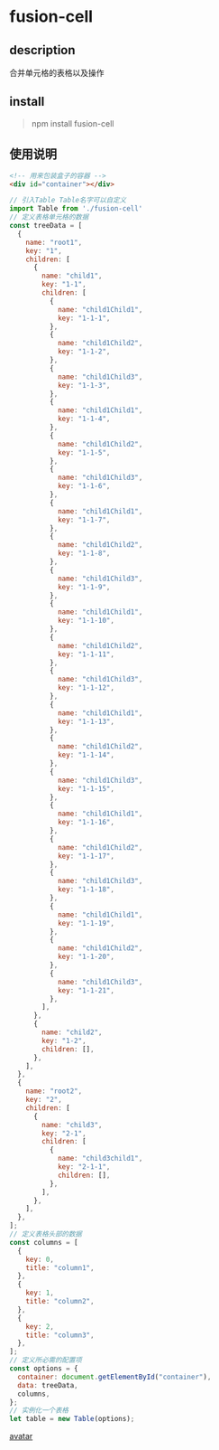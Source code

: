 <!--
 *           佛曰:
 *                   写字楼里写字间，写字间里程序员；
 *                   程序人员写程序，又拿程序换酒钱。
 *                   酒醒只在网上坐，酒醉还来网下眠；
 *                   酒醉酒醒日复日，网上网下年复年。
 *                   但愿老死电脑间，不愿鞠躬老板前；
 *                   奔驰宝马贵者趣，公交自行程序员。
 *                   别人笑我忒疯癫，我笑自己命太贱；
 *                   不见满街漂亮妹，哪个归得程序员？
 -->

# fusion-cell

## description

合并单元格的表格以及操作

## install

> npm install fusion-cell

## 使用说明

```html
<!-- 用来包装盒子的容器 -->
<div id="container"></div>
```

```javascript
// 引入Table Table名字可以自定义
import Table from './fusion-cell'
// 定义表格单元格的数据
const treeData = [
  {
    name: "root1",
    key: "1",
    children: [
      {
        name: "child1",
        key: "1-1",
        children: [
          {
            name: "child1Child1",
            key: "1-1-1",
          },
          {
            name: "child1Child2",
            key: "1-1-2",
          },
          {
            name: "child1Child3",
            key: "1-1-3",
          },
          {
            name: "child1Child1",
            key: "1-1-4",
          },
          {
            name: "child1Child2",
            key: "1-1-5",
          },
          {
            name: "child1Child3",
            key: "1-1-6",
          },
          {
            name: "child1Child1",
            key: "1-1-7",
          },
          {
            name: "child1Child2",
            key: "1-1-8",
          },
          {
            name: "child1Child3",
            key: "1-1-9",
          },
          {
            name: "child1Child1",
            key: "1-1-10",
          },
          {
            name: "child1Child2",
            key: "1-1-11",
          },
          {
            name: "child1Child3",
            key: "1-1-12",
          },
          {
            name: "child1Child1",
            key: "1-1-13",
          },
          {
            name: "child1Child2",
            key: "1-1-14",
          },
          {
            name: "child1Child3",
            key: "1-1-15",
          },
          {
            name: "child1Child1",
            key: "1-1-16",
          },
          {
            name: "child1Child2",
            key: "1-1-17",
          },
          {
            name: "child1Child3",
            key: "1-1-18",
          },
          {
            name: "child1Child1",
            key: "1-1-19",
          },
          {
            name: "child1Child2",
            key: "1-1-20",
          },
          {
            name: "child1Child3",
            key: "1-1-21",
          },
        ],
      },
      {
        name: "child2",
        key: "1-2",
        children: [],
      },
    ],
  },
  {
    name: "root2",
    key: "2",
    children: [
      {
        name: "child3",
        key: "2-1",
        children: [
          {
            name: "child3child1",
            key: "2-1-1",
            children: [],
          },
        ],
      },
    ],
  },
];
// 定义表格头部的数据
const columns = [
  {
    key: 0,
    title: "column1",
  },
  {
    key: 1,
    title: "column2",
  },
  {
    key: 2,
    title: "column3",
  },
];
// 定义所必需的配置项
const options = {
  container: document.getElementById("container"),
  data: treeData,
  columns,
};
// 实例化一个表格
let table = new Table(options);
```

[avatar](https://github.com/LittleBoBo-beep/tree-table/blob/main/docs/action.gif)